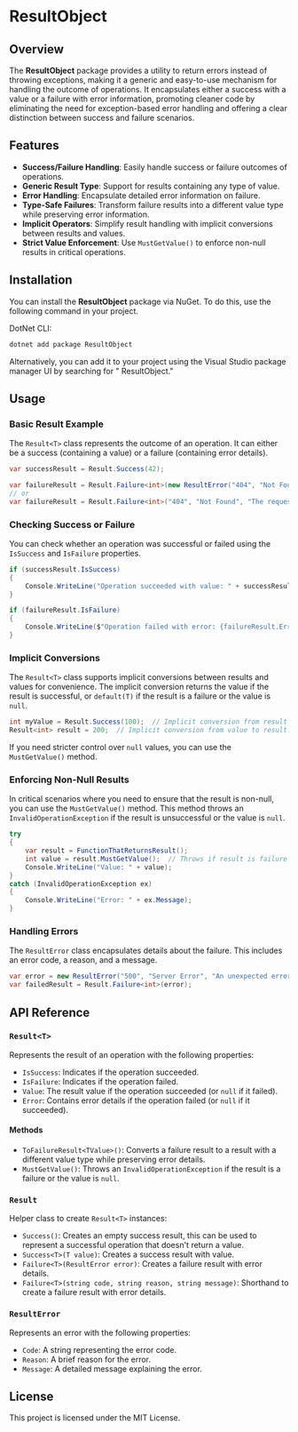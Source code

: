 # ResultObject

## Overview

The **ResultObject** package provides a utility to return errors instead of throwing exceptions, making it a generic and
easy-to-use mechanism for handling the outcome of operations. It encapsulates either a success with a value or a failure
with error information, promoting cleaner code by eliminating the need for exception-based error handling and offering a
clear distinction between success and failure scenarios.

## Features

- **Success/Failure Handling**: Easily handle success or failure outcomes of operations.
- **Generic Result Type**: Support for results containing any type of value.
- **Error Handling**: Encapsulate detailed error information on failure.
- **Type-Safe Failures**: Transform failure results into a different value type while preserving error information.
- **Implicit Operators**: Simplify result handling with implicit conversions between results and values.
- **Strict Value Enforcement**: Use `MustGetValue()` to enforce non-null results in critical operations.

## Installation

You can install the **ResultObject** package via NuGet. To do this, use the following command in your project.

DotNet CLI:

```bash
dotnet add package ResultObject
```

Alternatively, you can add it to your project using the Visual Studio package manager UI by searching for "
ResultObject."

## Usage

### Basic Result Example

The `Result<T>` class represents the outcome of an operation. It can either be a success (containing a value) or a
failure (containing error details).

```csharp
var successResult = Result.Success(42);

var failureResult = Result.Failure<int>(new ResultError("404", "Not Found", "The requested resource was not found."));
// or
var failureResult = Result.Failure<int>("404", "Not Found", "The requested resource was not found.");
```

### Checking Success or Failure

You can check whether an operation was successful or failed using the `IsSuccess` and `IsFailure` properties.

```csharp
if (successResult.IsSuccess)
{
    Console.WriteLine("Operation succeeded with value: " + successResult.Value);
}

if (failureResult.IsFailure)
{
    Console.WriteLine($"Operation failed with error: {failureResult.Error.Message}");
}
```

### Implicit Conversions

The `Result<T>` class supports implicit conversions between results and values for convenience. The implicit conversion
returns the value if the result is successful, or `default(T)` if the result is a failure or the value is `null`.

```csharp
int myValue = Result.Success(100);  // Implicit conversion from result to value.
Result<int> result = 200;  // Implicit conversion from value to result.
```

If you need stricter control over `null` values, you can use the `MustGetValue()` method.

### Enforcing Non-Null Results

In critical scenarios where you need to ensure that the result is non-null, you can use the `MustGetValue()` method.
This method throws an `InvalidOperationException` if the result is unsuccessful or the value is `null`.

```csharp
try
{
    var result = FunctionThatReturnsResult();
    int value = result.MustGetValue();  // Throws if result is failure or value is null.
    Console.WriteLine("Value: " + value);
}
catch (InvalidOperationException ex)
{
    Console.WriteLine("Error: " + ex.Message);
}
```

### Handling Errors

The `ResultError` class encapsulates details about the failure. This includes an error code, a reason, and a message.

```csharp
var error = new ResultError("500", "Server Error", "An unexpected error occurred.");
var failedResult = Result.Failure<int>(error);
```

## API Reference

### `Result<T>`

Represents the result of an operation with the following properties:

- `IsSuccess`: Indicates if the operation succeeded.
- `IsFailure`: Indicates if the operation failed.
- `Value`: The result value if the operation succeeded (or `null` if it failed).
- `Error`: Contains error details if the operation failed (or `null` if it succeeded).

#### Methods

- `ToFailureResult<TValue>()`: Converts a failure result to a result with a different value type while preserving error
  details.
- `MustGetValue()`: Throws an `InvalidOperationException` if the result is a failure or the value is `null`.

### `Result`

Helper class to create `Result<T>` instances:

- `Success()`: Creates an empty success result, this can be used to represent a successful operation that doesn't return
  a value.
- `Success<T>(T value)`: Creates a success result with value.
- `Failure<T>(ResultError error)`: Creates a failure result with error details.
- `Failure<T>(string code, string reason, string message)`: Shorthand to create a failure result with error details.

### `ResultError`

Represents an error with the following properties:

- `Code`: A string representing the error code.
- `Reason`: A brief reason for the error.
- `Message`: A detailed message explaining the error.

## License

This project is licensed under the MIT License.
